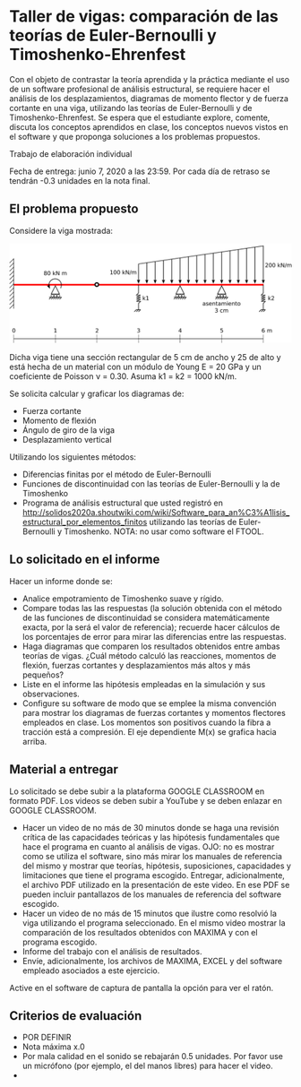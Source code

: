 # Taller de vigas: comparación de las teorías de Euler-Bernoulli y Timoshenko-Ehrenfest

Con el objeto de contrastar la teoría aprendida y la práctica mediante el uso de un software profesional de análisis estructural, se requiere hacer el análisis de los desplazamientos, diagramas de momento flector y de fuerza cortante en una viga, utilizando las teorías de Euler-Bernoulli y de Timoshenko-Ehrenfest. Se espera que el estudiante explore, comente, discuta los conceptos aprendidos en clase, los conceptos nuevos vistos en el software y que proponga soluciones a los problemas propuestos.

Trabajo de elaboración individual

Fecha de entrega: junio 7, 2020 a las 23:59. Por cada día de retraso se tendrán -0.3 unidades en la nota final.

## El problema propuesto
Considere la viga mostrada:

<img src="figs/viga_2020a.svg"/>

Dicha viga tiene una sección rectangular de 5 cm de ancho y 25 de alto y está hecha de un material con un módulo de Young E = 20 GPa y un coeficiente de Poisson ν = 0.30. Asuma k1 = k2 = 1000 kN/m.

Se solicita calcular y graficar los diagramas de:
* Fuerza cortante
* Momento de flexión
* Ángulo de giro de la viga
* Desplazamiento vertical

Utilizando los siguientes métodos:
* Diferencias finitas por el método de Euler-Bernoulli
* Funciones de discontinuidad con las teorías de Euler-Bernoulli y la de Timoshenko
* Programa de análisis estructural que usted registró en http://solidos2020a.shoutwiki.com/wiki/Software_para_an%C3%A1lisis_estructural_por_elementos_finitos utilizando las teorías de Euler-Bernoulli y Timoshenko. NOTA: no usar como software el FTOOL.



## Lo solicitado en el informe
Hacer un informe donde se:
* Analice empotramiento de Timoshenko suave y rígido.
* Compare todas las las respuestas (la solución obtenida con el método de las funciones de discontinuidad se considera matemáticamente exacta, por la será el valor de referencia); recuerde hacer cálculos de los porcentajes de error para mirar las diferencias entre las respuestas. 
* Haga diagramas que comparen los resultados obtenidos entre ambas teorías de vigas. ¿Cuál método calculó las reacciones, momentos de flexión, fuerzas cortantes y desplazamientos más altos y más pequeños? 
* Liste en el informe las hipótesis empleadas en la simulación y sus observaciones.
* Configure su software de modo que se emplee la misma convención para mostrar los diagramas de fuerzas cortantes y momentos flectores empleados en clase. Los momentos son positivos cuando la fibra a tracción está a compresión. El eje dependiente M(x) se grafica hacia arriba.



## Material a entregar
Lo solicitado se debe subir a la plataforma GOOGLE CLASSROOM en formato PDF. Los videos se deben subir a YouTube y se deben enlazar en GOOGLE CLASSROOM.

* Hacer un video de no más de 30 minutos donde se haga una revisión crítica de las capacidades teóricas y las hipótesis fundamentales que hace el programa en cuanto al análisis de vigas. OJO: no es mostrar como se utiliza el software, sino más mirar los manuales de referencia del mismo y mostrar que teorías, hipótesis, suposiciones, capacidades y limitaciones que tiene el programa escogido. Entregar, adicionalmente, el archivo PDF utilizado en la presentación de este video. En ese PDF se pueden incluir pantallazos de los manuales de referencia del software escogido.
* Hacer un video de no más de 15 minutos que ilustre como resolvió la viga utilizando el programa seleccionado. En el mismo video mostrar la comparación de los resultados obtenidos con MAXIMA y con el programa escogido. 
* Informe del trabajo con el análisis de resultados.
* Envíe, adicionalmente, los archivos de MAXIMA, EXCEL y del software empleado asociados a este ejercicio.

Active en el software de captura de pantalla la opción para ver el ratón.



## Criterios de evaluación
* POR DEFINIR
* Nota máxima x.0
* Por mala calidad en el sonido se rebajarán 0.5 unidades. Por favor use un micrófono (por ejemplo, el del manos libres) para hacer el video.
* 

